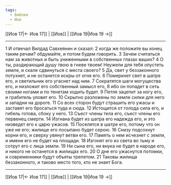 ```yaml
---
tags:
  - Библия
  - Иов
---
```

[[Иов 17|← Иов 17]] | [[Иов]] | [[Иов 19|Иов 19 →]]

---
1 И отвечал Вилдад Савхеянин и сказал:
2 когда же положите вы конец таким речам? обдумайте, и потом будем говорить.
3 Зачем считаться нам за животных и быть униженными в собственных глазах ваших?
4 О ты, раздирающий душу твою в гневе твоем! Неужели для тебя опустеть земле, и скале сдвинуться с места своего?
5 Да, свет у беззаконного потухнет, и не останется искры от огня его.
6 Померкнет свет в шатре его, и светильник его угаснет над ним.
7 Сократятся шаги могущества его, и низложит его собственный замысл его,
8 ибо он попадет в сеть своими ногами и по тенетам ходить будет.
9 Петля зацепит за ногу его, и грабитель уловит его.
10 Скрытно разложены по земле силки для него и западни на дороге.
11 Со всех сторон будут страшить его ужасы и заставят его бросаться туда и сюда.
12 Истощится от голода сила его, и гибель готова, сбоку у него.
13 Съест члены тела его, съест члены его первенец смерти.
14 Изгнана будет из шатра его надежда его, и это низведет его к царю ужасов.
15 Поселятся в шатре его, потому что он уже не его; жилище его посыпано будет серою.
16 Снизу подсохнут корни его, и сверху увянут ветви его.
17 Память о нем исчезнет с земли, и имени его не будет на площади.
18 Изгонят его из света во тьму и сотрут его с лица земли.
19 Ни сына его, ни внука не будет в народе его, и никого не останется в жилищах его.
20 О дне его ужаснутся потомки, и современники будут объяты трепетом.
21 Таковы жилища беззаконного, и таково место того, кто не знает Бога.

---
[[Иов 17|← Иов 17]] | [[Иов]] | [[Иов 19|Иов 19 →]]